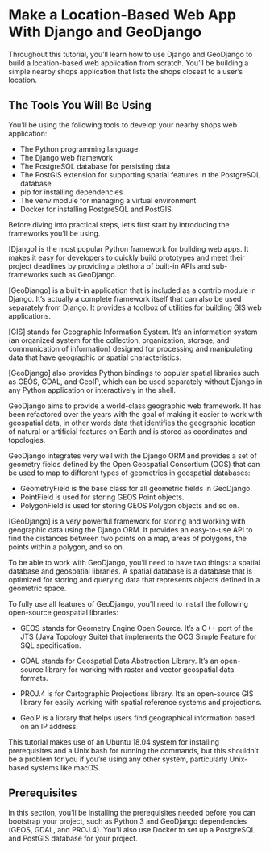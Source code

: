# Make a Location-Based Web App With Django and GeoDjango

Throughout this tutorial, you’ll learn how to use Django and GeoDjango to build a location-based web application from scratch. You’ll be building a simple nearby shops application that lists the shops closest to a user’s location.

## The Tools You Will Be Using

You’ll be using the following tools to develop your nearby shops web application:

- The Python programming language
- The Django web framework
- The PostgreSQL database for persisting data
- The PostGIS extension for supporting spatial features in the PostgreSQL database
- pip for installing dependencies
- The venv module for managing a virtual environment
- Docker for installing PostgreSQL and PostGIS

Before diving into practical steps, let’s first start by introducing the frameworks you’ll be using.

[Django] is the most popular Python framework for building web apps. It makes it easy for developers to quickly build prototypes and meet their project deadlines by providing a plethora of built-in APIs and sub-frameworks such as GeoDjango.

[GeoDjango] is a built-in application that is included as a contrib module in Django. It’s actually a complete framework itself that can also be used separately from Django. It provides a toolbox of utilities for building GIS web applications.

[GIS] stands for Geographic Information System. It’s an information system (an organized system for the collection, organization, storage, and communication of information) designed for processing and manipulating data that have geographic or spatial characteristics.

[GeoDjango] also provides Python bindings to popular spatial libraries such as GEOS, GDAL, and GeoIP, which can be used separately without Django in any Python application or interactively in the shell.

GeoDjango aims to provide a world-class geographic web framework. It has been refactored over the years with the goal of making it easier to work with geospatial data, in other words data that identifies the geographic location of natural or artificial features on Earth and is stored as coordinates and topologies.

GeoDjango integrates very well with the Django ORM and provides a set of geometry fields defined by the Open Geospatial Consortium (OGS) that can be used to map to different types of geometries in geospatial databases:

- GeometryField is the base class for all geometric fields in GeoDjango.
- PointField is used for storing GEOS Point objects.
- PolygonField is used for storing GEOS Polygon objects and so on.

[GeoDjango] is a very powerful framework for storing and working with geographic data using the Django ORM. It  provides an easy-to-use API to find the distances between two points on a map, areas of polygons, the points within a polygon, and so on.

To be able to work with GeoDjango, you’ll need to have two things: a spatial database and geospatial libraries. A spatial database is a database that is optimized for storing and querying data that represents objects defined in a geometric space.

To fully use all features of GeoDjango, you’ll need to install the following open-source geospatial libraries:

- GEOS stands for Geometry Engine Open Source. It’s a C++ port of the JTS (Java Topology Suite) that implements the OCG Simple Feature for SQL specification.

- GDAL stands for Geospatial Data Abstraction Library. It’s an open-source library for working with raster and vector geospatial data formats.

- PROJ.4 is for Cartographic Projections library. It’s an open-source GIS library for easily working with spatial reference systems and projections.

- GeoIP is a library that helps users find geographical information based on an IP address.

This tutorial makes use of an Ubuntu 18.04 system for installing prerequisites and a Unix bash for running the commands, but this shouldn’t be a problem for you if you’re using any other system, particularly Unix-based systems like macOS.

## Prerequisites

In this section, you’ll be installing the prerequisites needed before you can bootstrap your project, such as Python 3 and GeoDjango dependencies (GEOS, GDAL, and PROJ.4). You’ll also use Docker to set up a PostgreSQL and PostGIS database for your project.